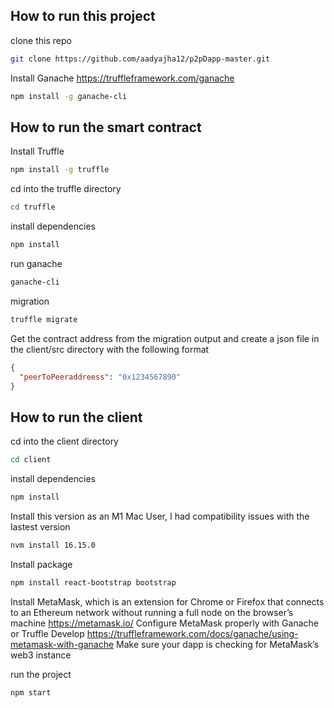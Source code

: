 ## How to run this project
clone this repo
```bash
git clone https://github.com/aadyajha12/p2pDapp-master.git
```
Install Ganache
https://truffleframework.com/ganache
```bash
npm install -g ganache-cli
```
## How to run the smart contract
Install Truffle
```bash
npm install -g truffle
```
cd into the truffle directory
```bash
cd truffle
```
install dependencies
```bash
npm install
```
run ganache
```bash
ganache-cli
```
migration
```bash
truffle migrate
```
Get the contract address from the migration output and create a json file in the client/src directory with the following format
```json
{
  "peerToPeeraddreess": "0x1234567890"
}
```
## How to run the client

cd into the client directory
```bash
cd client
```

install dependencies
```bash
npm install
```
Install this version as an M1 Mac User, I had compatibility issues with the lastest version
```bash
nvm install 16.15.0
```
Install package
```bash
npm install react-bootstrap bootstrap
```
Install MetaMask, which is an extension for Chrome or Firefox that connects to an Ethereum network without running a full node on the browser’s machine 
https://metamask.io/
Configure MetaMask properly with Ganache or Truffle Develop 
https://truffleframework.com/docs/ganache/using-metamask-with-ganache
Make sure your dapp is checking for MetaMask’s web3 instance

run the project
```bash
npm start
```
